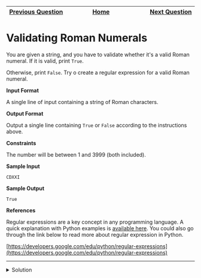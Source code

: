 | <img width=1000>[Previous Question](https://github.com/Kevin-Lago/python-hackerrank-solutions/tree/main/src/python/regex_and_parsing/regex_substitution)</img> | <img width=1000>[Home](https://github.com/Kevin-Lago/python-hackerrank-solutions)</img> | <img width=1000>[Next Question](https://github.com/Kevin-Lago/python-hackerrank-solutions/tree/main/src/python/regex_and_parsing/validating_phone_numbers)</img> |
|:---|:---:|---:|

# Validating Roman Numerals

You are given a string, and you have to validate whether it's a valid Roman numeral. If it is valid, print ```True```.

Otherwise, print ```False```. Try o create a regular expression for a valid Roman numeral.

__Input Format__

A single line of input containing a string of Roman characters.

__Output Format__

Output a single line containing ```True``` or ```False``` according to the instructions above.

__Constraints__

The number will be between $1$ and $3999$ (both included).

__Sample Input__

```
CDXXI
```

__Sample Output__

```
True
```

__References__

Regular expressions are a key concept in any programming language. A quick explanation with Python examples is [available here](). You could also go through the link below to read more about regular expression in Python.

[https://developers.google.com/edu/python/regular-expressions](https://developers.google.com/edu/python/regular-expressions)

---

<details><summary>Solution</summary>
    
```python
regex_pattern = r"^M{0,3}(CM|CD|D?C{0,3})(XC|XL|L?X{0,3})(IX|IV|V?I{0,3})$"	# Do not delete 'r'.

import re
print(str(bool(re.match(regex_pattern, input()))))
```
</details>
